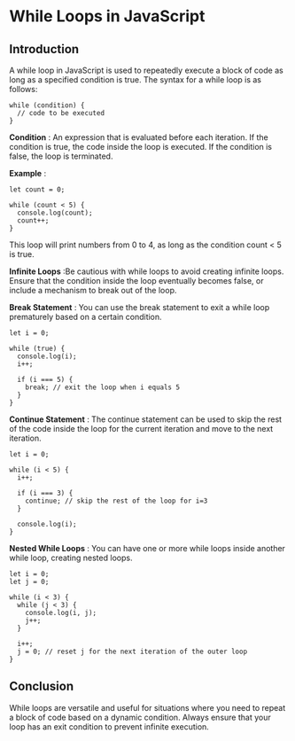 # While Loops in JavaScript
## Introduction
A while loop in JavaScript is used to repeatedly execute a block of code as long as a specified condition is true. The syntax for a while loop is as follows:

```
while (condition) {
  // code to be executed
}
```
**Condition** : An expression that is evaluated before each iteration. If the condition is true, the code inside the loop is executed. If the condition is false, the loop is terminated.

**Example** :
```
let count = 0;

while (count < 5) {
  console.log(count);
  count++;
}
```
This loop will print numbers from 0 to 4, as long as the condition count < 5 is true.

**Infinite Loops** :Be cautious with while loops to avoid creating infinite loops. Ensure that the condition inside the loop eventually becomes false, or include a mechanism to break out of the loop.

**Break Statement** : You can use the break statement to exit a while loop prematurely based on a certain condition.
```
let i = 0;

while (true) {
  console.log(i);
  i++;

  if (i === 5) {
    break; // exit the loop when i equals 5
  }
}
```
**Continue Statement** : The continue statement can be used to skip the rest of the code inside the loop for the current iteration and move to the next iteration.
```
let i = 0;

while (i < 5) {
  i++;

  if (i === 3) {
    continue; // skip the rest of the loop for i=3
  }

  console.log(i);
}
```
**Nested While Loops** : You can have one or more while loops inside another while loop, creating nested loops.
```
let i = 0;
let j = 0;

while (i < 3) {
  while (j < 3) {
    console.log(i, j);
    j++;
  }

  i++;
  j = 0; // reset j for the next iteration of the outer loop
}
```
## Conclusion
While loops are versatile and useful for situations where you need to repeat a block of code based on a dynamic condition. Always ensure that your loop has an exit condition to prevent infinite execution.
